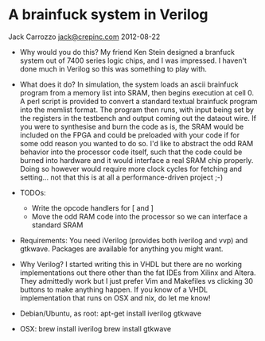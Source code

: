 A brainfuck system in Verilog
============================
Jack Carrozzo <jack@crepinc.com> 2012-08-22

* Why would you do this? 
	My friend Ken Stein designed a branfuck system
out of 7400 series logic chips, and I was impressed. I
haven't done much in Verilog so this was something to 
play with.

* What does it do?
	In simulation, the system loads an ascii 
brainfuck program from a memory list into SRAM, then
begins execution at cell 0. A perl script is provided
to convert a standard textual brainfuck program into
the memlist format. The program then runs, with input
being set by the registers in the testbench and output
coming out the dataout wire.
	If you were to synthesise and burn the code as
is, the SRAM would be included on the FPGA and could be
preloaded with your code if for some odd reason you 
wanted to do so. 
	I'd like to abstract the odd RAM behavior into
the processor code itself, such that the code could be
burned into hardware and it would interface a real SRAM
chip properly. Doing so however would require more clock
cycles for fetching and setting... not that this is at 
all a performance-driven project ;-)

* TODOs:
	- Write the opcode handlers for [ and ]
	- Move the odd RAM code into the processor so
		we can interface a standard SRAM

* Requirements:
	You need iVerilog (provides both iverilog and 
vvp) and gtkwave. Packages are available for anything
you might want. 

* Why Verilog?
	I started writing this in VHDL but there are 
no working implementations out there other than the 
fat IDEs from Xilinx and Altera. They admittedly work
but I just prefer Vim and Makefiles vs clicking 30
buttons to make anything happen. If you know of a 
VHDL implementation that runs on OSX and nix, do let
me know!

- Debian/Ubuntu, as root:
apt-get install iverilog gtkwave

- OSX:
brew install iverilog
brew install gtkwave
